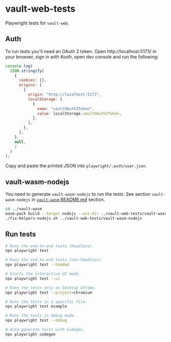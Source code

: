 # vault-web-tests

Playwright tests for `vault-web`.

## Auth

To run tests you'll need an OAuth 2 token. Open http://localhost:5173/ in your
browser, sign in with Koofr, open dev console and run the following:

```js
console.log(
  JSON.stringify(
    {
      cookies: [],
      origins: [
        {
          origin: "http://localhost:5173",
          localStorage: [
            {
              name: "vaultOAuth2Token",
              value: localStorage.vaultOAuth2Token,
            },
          ],
        },
      ],
    },
    null,
    2
  )
);
```

Copy and paste the printed JSON into `playwright/.auth/user.json`.

## vault-wasm-nodejs

You need to generate `vault-wasm-nodejs` to run the tests. See section `vault-wasm-nodejs` in [`vault-wasm`
README.md](../vault-wasm/README.md) section.

```sh
cd ../vault-wasm
wasm-pack build --target nodejs --out-dir ../vault-web-tests/vault-wasm-nodejs --out-name vault-wasm
./fix-helpers-nodejs.sh ../vault-web-tests/vault-wasm-nodejs
```

## Run tests

```sh
# Runs the end-to-end tests (headless).
npx playwright test

# Runs the end-to-end tests (non-headless).
npx playwright test --headed

# Starts the interactive UI mode.
npx playwright test --ui

# Runs the tests only on Desktop Chrome.
npx playwright test --project=chromium

# Runs the tests in a specific file.
npx playwright test example

# Runs the tests in debug mode.
npx playwright test --debug

# Auto generate tests with Codegen.
npx playwright codegen
```
